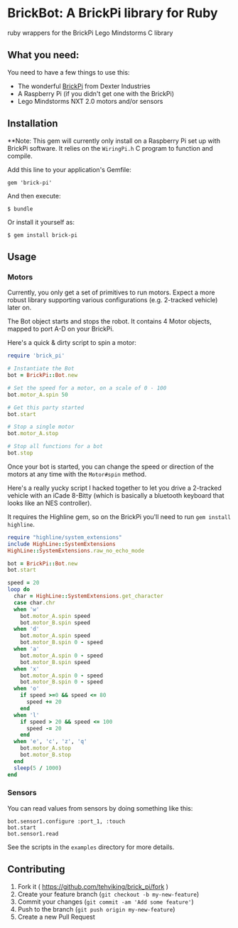 # BrickBot: A BrickPi library for Ruby

ruby wrappers for the BrickPi Lego Mindstorms C library

## What you need:

You need to have a few things to use this:

 - The wonderful [BrickPi](http://www.dexterindustries.com/BrickPi.html) from Dexter Industries
 - A Raspberry Pi (if you didn't get one with the BrickPi)
 - Lego Mindstorms NXT 2.0 motors and/or sensors

## Installation

**Note: This gem will currently only install on a Raspberry Pi set up with BrickPi software. It relies on the `WiringPi.h` C program to function and compile.

Add this line to your application's Gemfile:

    gem 'brick-pi'

And then execute:

    $ bundle

Or install it yourself as:

    $ gem install brick-pi

## Usage

### Motors

Currently, you only get a set of primitives to run motors. Expect a more robust library supporting various configurations (e.g. 2-tracked vehicle) later on.

The Bot object starts and stops the robot. It contains 4 Motor objects, mapped to port A-D on your BrickPi.

Here's a quick & dirty script to spin a motor:

```ruby
require 'brick_pi'

# Instantiate the Bot
bot = BrickPi::Bot.new

# Set the speed for a motor, on a scale of 0 - 100
bot.motor_A.spin 50

# Get this party started
bot.start

# Stop a single motor
bot.motor_A.stop

# Stop all functions for a bot
bot.stop
```

Once your bot is started, you can change the speed or direction of the motors at any time with the `Motor#spin` method.

Here's a really yucky script I hacked together to let you drive a 2-tracked vehicle with an iCade 8-Bitty (which is basically a bluetooth keyboard that looks like an NES controller).

It requires the Highline gem, so on the BrickPi you'll need to run `gem install highline`.

```ruby
require "highline/system_extensions"
include HighLine::SystemExtensions
HighLine::SystemExtensions.raw_no_echo_mode

bot = BrickPi::Bot.new
bot.start

speed = 20
loop do
  char = HighLine::SystemExtensions.get_character
  case char.chr
  when 'w'
    bot.motor_A.spin speed
    bot.motor_B.spin speed
  when 'd'
    bot.motor_A.spin speed
    bot.motor_B.spin 0 - speed
  when 'a'
    bot.motor_A.spin 0 - speed
    bot.motor_B.spin speed
  when 'x'
    bot.motor_A.spin 0 - speed
    bot.motor_B.spin 0 - speed
  when 'o'
    if speed >=0 && speed <= 80
      speed += 20
    end
  when 'l'
    if speed > 20 && speed <= 100
      speed -= 20
    end
  when 'e', 'c', 'z', 'q'
    bot.motor_A.stop
    bot.motor_B.stop
  end
  sleep(5 / 1000)
end
```

### Sensors

You can read values from sensors by doing something like this:

```
bot.sensor1.configure :port_1, :touch
bot.start
bot.sensor1.read
```

See the scripts in the `examples` directory for more details.


## Contributing

1. Fork it ( https://github.com/tehviking/brick_pi/fork )
2. Create your feature branch (`git checkout -b my-new-feature`)
3. Commit your changes (`git commit -am 'Add some feature'`)
4. Push to the branch (`git push origin my-new-feature`)
5. Create a new Pull Request
